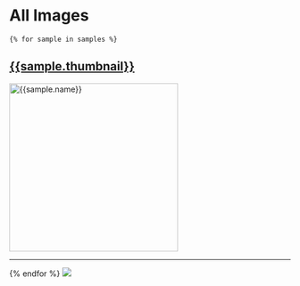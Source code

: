 # All Images

    {% for sample in samples %}
<a href="{{sample.url}}">
    <h2>{{sample.thumbnail}}</h2>
    <img src="../../img/thumbnails/{{ sample.name }}.png" width="302" alt="{{sample.name}}" data-fullsize="{{sample.thumbnail}}" data-orig="../../img/thumbnails/{{ sample.name }}.png"/>
</a>
<hr/>
    {% endfor %}
    </ul>

<img src="https://telemetry.sharepointpnp.com/teams-dev-samples/docs/samples/thumbs" />